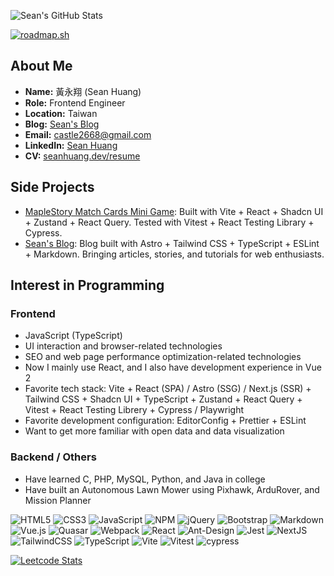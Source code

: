 ![Sean's GitHub Stats](https://github-readme-stats.vercel.app/api?username=castle2668&theme=react)

[![roadmap.sh](https://roadmap.sh/card/wide/65fbda486deb533d6e0244c9?variant=dark)](https://roadmap.sh)

## About Me

* **Name:** 黃永翔 (Sean Huang)
* **Role:** Frontend Engineer
* **Location:** Taiwan
* **Blog:** [Sean's Blog](https://www.seanhuang.dev)
* **Email:** castle2668@gmail.com
* **LinkedIn:** [Sean Huang](https://www.linkedin.com/in/sean-huang-tw/)
* **CV:** [seanhuang.dev/resume](https://www.seanhuang.dev/resume)

## Side Projects

* [MapleStory Match Cards Mini Game](https://github.com/castle2668/maplestory-match-cards-minigame): Built with Vite + React + Shadcn UI + Zustand + React Query. Tested with Vitest + React Testing Library + Cypress.
* [Sean's Blog](https://github.com/castle2668/astro-blog): Blog built with Astro + Tailwind CSS + TypeScript + ESLint + Markdown. Bringing articles, stories, and tutorials for web enthusiasts.

## Interest in Programming

### Frontend

* JavaScript (TypeScript)
* UI interaction and browser-related technologies
* SEO and web page performance optimization-related technologies
* Now I mainly use React, and I also have development experience in Vue 2
* Favorite tech stack: Vite + React (SPA) / Astro (SSG) / Next.js (SSR) + Tailwind CSS + Shadcn UI + TypeScript + Zustand + React Query + Vitest + React Testing Librery + Cypress / Playwright
* Favorite development configuration: EditorConfig + Prettier + ESLint
* Want to get more familiar with open data and data visualization

### Backend / Others

* Have learned C, PHP, MySQL, Python, and Java in college
* Have built an Autonomous Lawn Mower using Pixhawk, ArduRover, and Mission Planner

![HTML5](https://img.shields.io/badge/html5-%23E34F26.svg?style=for-the-badge&logo=html5&logoColor=white)
![CSS3](https://img.shields.io/badge/css3-%231572B6.svg?style=for-the-badge&logo=css3&logoColor=white)
![JavaScript](https://img.shields.io/badge/javascript-%23323330.svg?style=for-the-badge&logo=javascript&logoColor=%23F7DF1E)
![NPM](https://img.shields.io/badge/NPM-%23CB3837.svg?style=for-the-badge&logo=npm&logoColor=white)
![jQuery](https://img.shields.io/badge/jquery-%230769AD.svg?style=for-the-badge&logo=jquery&logoColor=white)
![Bootstrap](https://img.shields.io/badge/bootstrap-%238511FA.svg?style=for-the-badge&logo=bootstrap&logoColor=white)
![Markdown](https://img.shields.io/badge/markdown-%23000000.svg?style=for-the-badge&logo=markdown&logoColor=white)
![Vue.js](https://img.shields.io/badge/vuejs-%2335495e.svg?style=for-the-badge&logo=vuedotjs&logoColor=%234FC08D)
![Quasar](https://img.shields.io/badge/Quasar-16B7FB?style=for-the-badge&logo=quasar&logoColor=black)
![Webpack](https://img.shields.io/badge/webpack-%238DD6F9.svg?style=for-the-badge&logo=webpack&logoColor=black)
![React](https://img.shields.io/badge/react-%2320232a.svg?style=for-the-badge&logo=react&logoColor=%2361DAFB)
![Ant-Design](https://img.shields.io/badge/-AntDesign-%230170FE?style=for-the-badge&logo=ant-design&logoColor=white)
![Jest](https://img.shields.io/badge/-jest-%23C21325?style=for-the-badge&logo=jest&logoColor=white)
![NextJS](https://img.shields.io/badge/Next-black?style=for-the-badge&logo=next.js&logoColor=white)
![TailwindCSS](https://img.shields.io/badge/tailwindcss-%2338B2AC.svg?style=for-the-badge&logo=tailwind-css&logoColor=white)
![TypeScript](https://img.shields.io/badge/typescript-%23007ACC.svg?style=for-the-badge&logo=typescript&logoColor=white)
![Vite](https://img.shields.io/badge/vite-%23646CFF.svg?style=for-the-badge&logo=vite&logoColor=white)
![Vitest](https://img.shields.io/badge/-Vitest-252529?style=for-the-badge&logo=vitest&logoColor=FCC72B)
![cypress](https://img.shields.io/badge/-cypress-%23E5E5E5?style=for-the-badge&logo=cypress&logoColor=058a5e)

[![Leetcode Stats](https://leetcard.jacoblin.cool/castle2668?theme=unicorn&font=Paprika&ext=activity&hide=ranking)](https://leetcode.com/castle2668)

